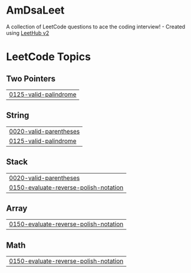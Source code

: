 # AmDsaLeet
A collection of LeetCode questions to ace the coding interview! - Created using [LeetHub v2](https://github.com/arunbhardwaj/LeetHub-2.0)

<!---LeetCode Topics Start-->
# LeetCode Topics
## Two Pointers
|  |
| ------- |
| [0125-valid-palindrome](https://github.com/arpitmohankar/AmDsaLeet/tree/master/0125-valid-palindrome) |
## String
|  |
| ------- |
| [0020-valid-parentheses](https://github.com/arpitmohankar/AmDsaLeet/tree/master/0020-valid-parentheses) |
| [0125-valid-palindrome](https://github.com/arpitmohankar/AmDsaLeet/tree/master/0125-valid-palindrome) |
## Stack
|  |
| ------- |
| [0020-valid-parentheses](https://github.com/arpitmohankar/AmDsaLeet/tree/master/0020-valid-parentheses) |
| [0150-evaluate-reverse-polish-notation](https://github.com/arpitmohankar/AmDsaLeet/tree/master/0150-evaluate-reverse-polish-notation) |
## Array
|  |
| ------- |
| [0150-evaluate-reverse-polish-notation](https://github.com/arpitmohankar/AmDsaLeet/tree/master/0150-evaluate-reverse-polish-notation) |
## Math
|  |
| ------- |
| [0150-evaluate-reverse-polish-notation](https://github.com/arpitmohankar/AmDsaLeet/tree/master/0150-evaluate-reverse-polish-notation) |
<!---LeetCode Topics End-->